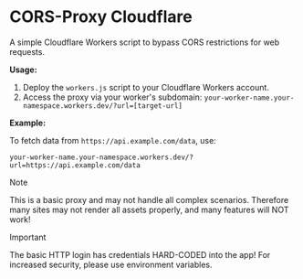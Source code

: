 # CORS-Proxy Cloudflare

A simple Cloudflare Workers script to bypass CORS restrictions for web requests.

**Usage:**

1. Deploy the `workers.js` script to your Cloudflare Workers account.
2. Access the proxy via your worker's subdomain: `your-worker-name.your-namespace.workers.dev/?url=[target-url]`

**Example:**

To fetch data from `https://api.example.com/data`, use:

`your-worker-name.your-namespace.workers.dev/?url=https://api.example.com/data`

> [!NOTE]  
> This is a basic proxy and may not handle all complex scenarios. Therefore many sites may not render all assets properly, and many features will NOT work!

> [!IMPORTANT]  
> The basic HTTP login has credentials HARD-CODED into the app! For increased security, please use environment variables.

